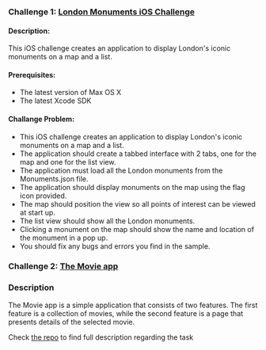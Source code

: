 
### Challenge 1: [London Monuments iOS Challenge](../main/iOSLondonMapping-Swift)

#### Description:

This iOS challenge creates an application to display London's iconic monuments on a map and a list.

#### Prerequisites:

- The latest version of Max OS X
- The latest Xcode SDK

#### Challange Problem:

- This iOS challenge creates an application to display London's iconic monuments on a map and a list.
- The application should create a tabbed interface with 2 tabs, one for the map and one for the list view.
- The application must load all the London monuments from the Monuments.json file.
- The application should display monuments on the map using the flag icon provided.
- The map should position the view so all points of interest can be viewed at start up.
- The list view should show all the London monuments.
- Clicking a monument on the map should show the name and location of the monument in a pop up.
- You should fix any bugs and errors you find in the sample.


### Challenge 2: [The Movie app](https://github.com/cedricbahirwe/KnightX)

### Description

The Movie app is a simple application that consists of two features. The first feature is a collection of movies, while the second feature is a page that presents details of the selected movie.

Check [the repo](https://github.com/cedricbahirwe/KnightX) to find full description regarding the task
